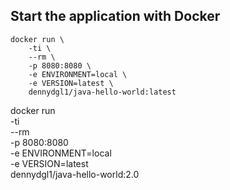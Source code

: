 

## Start the application with Docker

```
docker run \
    -ti \
    --rm \
    -p 8080:8080 \
    -e ENVIRONMENT=local \
    -e VERSION=latest \
    dennydgl1/java-hello-world:latest
```


docker run \
    -ti \
    --rm \
    -p 8080:8080 \
    -e ENVIRONMENT=local \
    -e VERSION=latest \
    dennydgl1/java-hello-world:2.0


